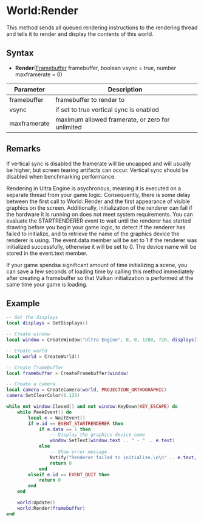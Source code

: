 # World:Render

This method sends all queued rendering instructions to the rendering thread and tells it to render and display the contents of this world.

## Syntax

- **Render**([Framebuffer](Framebuffer.md) framebuffer, boolean vsync = true, number maxframerate = 0)

| Parameter | Description |
|---|---|
| framebuffer | framebuffer to render to |
| vsync | if set to true vertical sync is enabled |
| maxframerate | maximum allowed framerate, or zero for unlimited |

## Remarks

If vertical sync is disabled the framerate will be uncapped and will usually be higher, but screen tearing artifacts can occur. Vertical sync should be disabled when benchmarking performance.

Rendering in Ultra Engine is asychronous, meaning it is executed on a separate thread from your game logic. Consequently, there is some delay between the first call to World::Render and the first appearance of visible graphics on the screen. Additionally, initialization of the renderer can fail if the hardware it is running on does not meet system requirements. You can evaluate the STARTRENDERER event to wait until the renderer has started drawing before you begin your game logic, to detect if the renderer has failed to initialize, and to retrieve the name of the graphics device the renderer is using. The event.data member will be set to 1 if the renderer was initialized successfully, otherwise it will be set to 0. The device name will be stored in the event.text member.

If your game spendsa significant amount of time initializing a scene, you can save a few seconds of loading time by calling this method immediately after creating a framebuffer so that Vulkan initialization is performed at the same time your game is loading.

## Example

```lua
-- Get the displays
local displays = GetDisplays()

-- Create window
local window = CreateWindow("Ultra Engine", 0, 0, 1280, 720, displays[1], WINDOW_CENTER | WINDOW_TITLEBAR)

-- Create world
local world = CreateWorld()

-- Create framebuffer
local framebuffer = CreateFramebuffer(window)

-- Create a camera
local camera = CreateCamera(world, PROJECTION_ORTHOGRAPHIC)
camera:SetClearColor(0.125)

while not window:Closed() and not window:KeyDown(KEY_ESCAPE) do
    while PeekEvent() do
        local e = WaitEvent()
        if e.id == EVENT_STARTRENDERER then
            if e.data == 1 then
                -- Display the graphics device name
                window:SetText(window.text .. " - " .. e.text)
            else
                -- Show error message
                Notify("Renderer failed to initialize.\n\n" .. e.text, "Error", true)
                return 0
            end
        elseif e.id == EVENT_QUIT then
            return 0
        end
    end

    world:Update()
    world:Render(framebuffer)
end
```
